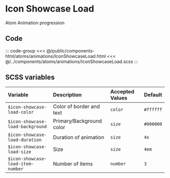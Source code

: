 # Icon Showcase Load
<Badge type="tip">Atom</Badge> <Badge type="info">Animation</Badge> <Badge type="info">progression</Badge>

## Code

<div class="dev-section">
    <!--@include: ../../public/components-html/atoms/animations/IconShowcaseLoad.html -->
</div>

::: code-group
<<< @/public/components-html/atoms/animations/IconShowcaseLoad.html
<<< @/../components/atoms/animations/IconShowcaseLoad.scss
:::

## SCSS variables

| Variable                          | Description              | Accepted Values | Default   |
|:----------------------------------|:-------------------------|:----------------|:----------|
| `$icon-showcase-load-color`       | Color of border and text | `color`         | `#ffffff` |
| `$icon-showcase-load-background`  | Primary/Background color | `size`          | `#000000` |
| `$icon-showcase-load-duration`    | Duration of animation    | `size`          | `4s`      |
| `$icon-showcase-load-size`        | Size                     | `size`          | `4em`     |
| `$icon-showcase-load-item-number` | Number of items          | `number`        | `3`       |


<style lang="scss">
@import "docs/theme.scss";

$icon-showcase-load-background: $primary-color;
$icon-showcase-load-size: 8em;

@import "components/atoms/animations/IconShowcaseLoad.scss";
</style>